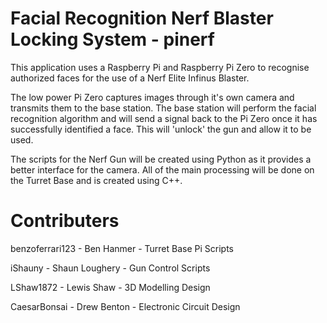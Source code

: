 # Facial Recognition Nerf Blaster Locking System - pinerf
This application uses a Raspberry Pi and Raspberry Pi Zero to recognise authorized faces for the use of a Nerf Elite Infinus Blaster.

The low power Pi Zero captures images through it's own camera and transmits them to the base station. The base station will perform the facial recognition algorithm and will send a signal back to the Pi Zero once it has successfully identified a face. This will 'unlock' the gun and allow it to be used.

The scripts for the Nerf Gun will be created using Python as it provides a better interface for the camera. All of the main processing will be done on the Turret Base and is created using C++.

# Contributers
benzoferrari123 - Ben Hanmer - Turret Base Pi Scripts

iShauny - Shaun Loughery - Gun Control Scripts

LShaw1872 - Lewis Shaw - 3D Modelling Design

CaesarBonsai - Drew Benton - Electronic Circuit Design
